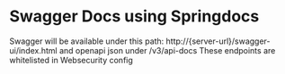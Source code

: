 # Swagger Docs using Springdocs
Swagger will be available under this path: http://{server-url}/swagger-ui/index.html and openapi json under /v3/api-docs
These endpoints are whitelisted in Websecurity config
